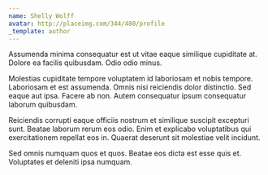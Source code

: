 ```yaml
---
name: Shelly Wolff
avatar: http://placeimg.com/344/480/profile
_template: author
---
```

Assumenda minima consequatur est ut vitae eaque similique cupiditate at. Dolore ea facilis quibusdam. Odio odio minus.
  
Molestias cupiditate tempore voluptatem id laboriosam et nobis tempore. Laboriosam et est assumenda. Omnis nisi reiciendis dolor distinctio. Sed eaque aut ipsa. Facere ab non. Autem consequatur ipsum consequatur laborum quibusdam.
  
Reiciendis corrupti eaque officiis nostrum et similique suscipit excepturi sunt. Beatae laborum rerum eos odio. Enim et explicabo voluptatibus qui exercitationem repellat eos in. Quaerat deserunt sit molestiae velit incidunt.
  
Sed omnis numquam quos et quos. Beatae eos dicta est esse quis et. Voluptates et deleniti ipsa numquam.
